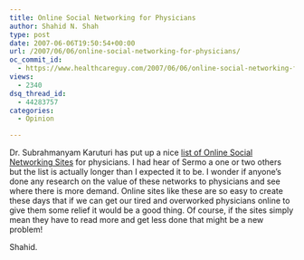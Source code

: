 ```yaml
---
title: Online Social Networking for Physicians
author: Shahid N. Shah
type: post
date: 2007-06-06T19:50:54+00:00
url: /2007/06/06/online-social-networking-for-physicians/
oc_commit_id:
  - https://www.healthcareguy.com/2007/06/06/online-social-networking-for-physicians/1478769131
views:
  - 2340
dsq_thread_id:
  - 44283757
categories:
  - Opinion

---
```

Dr. Subrahmanyam Karuturi has put up a nice [list of Online Social Networking Sites][1] for physicians. I had hear of Sermo a one or two others but the list is actually longer than I expected it to be. I wonder if anyone&#8217;s done any research on the value of these networks to physicians and see where there is more demand. Online sites like these are so easy to create these days that if we can get our tired and overworked physicians online to give them some relief it would be a good thing. Of course, if the sites simply mean they have to read more and get less done that might be a new problem!

Shahid.

 [1]: http://blog.karuturi.org/2007/06/social-networking-for-doctors.html